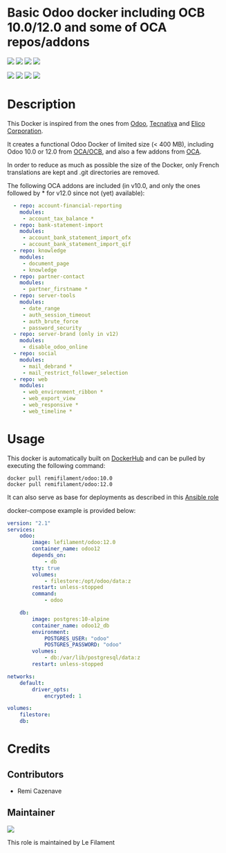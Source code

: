 # Basic Odoo docker including OCB 10.0/12.0 and some of OCA repos/addons

[![](https://images.microbadger.com/badges/image/lefilament/odoo:10.0.svg)](https://microbadger.com/images/lefilament/odoo:10.0 "Get your own image badge on microbadger.com")
[![](https://images.microbadger.com/badges/version/lefilament/odoo:10.0.svg)](https://microbadger.com/images/lefilament/odoo:10.0 "Get your own version badge on microbadger.com")
[![](https://images.microbadger.com/badges/license/lefilament/odoo:10.0.svg)](https://microbadger.com/images/lefilament/odoo:10.0 "Get your own license badge on microbadger.com")
[![](https://images.microbadger.com/badges/commit/lefilament/odoo:10.0.svg)](https://microbadger.com/images/lefilament/odoo:10.0 "Get your own commit badge on microbadger.com")

[![](https://images.microbadger.com/badges/image/lefilament/odoo:12.0.svg)](https://microbadger.com/images/lefilament/odoo:12.0 "Get your own image badge on microbadger.com")
[![](https://images.microbadger.com/badges/version/lefilament/odoo:12.0.svg)](https://microbadger.com/images/lefilament/odoo:12.0 "Get your own version badge on microbadger.com")
[![](https://images.microbadger.com/badges/license/lefilament/odoo:12.0.svg)](https://microbadger.com/images/lefilament/odoo:12.0 "Get your own license badge on microbadger.com")
[![](https://images.microbadger.com/badges/commit/lefilament/odoo:12.0.svg)](https://microbadger.com/images/lefilament/odoo:12.0 "Get your own commit badge on microbadger.com")

# Description

This Docker is inspired from the ones from [Odoo](https://github.com/odoo/docker), [Tecnativa](https://github.com/Tecnativa/doodba) and [Elico Corporation](https://github.com/Elico-Corp/odoo-docker).

It creates a functional Odoo Docker of limited size (< 400 MB), including Odoo 10.0 or 12.0 from [OCA/OCB](https://github.com/oca/ocb), and also a few addons from [OCA](https://github.com/oca).

In order to reduce as much as possible the size of the Docker, only French translations are kept and .git directories are removed.

The following OCA addons are included (in v10.0, and only the ones followed by * for v12.0 since not (yet) available):
```yaml
  - repo: account-financial-reporting
    modules:
     - account_tax_balance *
  - repo: bank-statement-import
    modules:
     - account_bank_statement_import_ofx
     - account_bank_statement_import_qif
  - repo: knowledge
    modules:
     - document_page
     - knowledge
  - repo: partner-contact
    modules:
     - partner_firstname *
  - repo: server-tools
    modules:
     - date_range
     - auth_session_timeout
     - auth_brute_force
     - password_security
  - repo: server-brand (only in v12)
    modules:
     - disable_odoo_online
  - repo: social
    modules:
     - mail_debrand *
     - mail_restrict_follower_selection
  - repo: web
    modules:
     - web_environment_ribbon *
     - web_export_view
     - web_responsive *
     - web_timeline *
```

# Usage


This docker is automatically built on [DockerHub](https://hub.docker.com/r/lefilament/odoo) and can be pulled by executing the following command:
```
docker pull remifilament/odoo:10.0
docker pull remifilament/odoo:12.0
```

It can also serve as base for deployments as described in this [Ansible role](https://github.com/lefilament/ansible_role_odoo_docker)

docker-compose example is provided below:
```yaml
version: "2.1"
services:
    odoo:
        image: lefilament/odoo:12.0
        container_name: odoo12
        depends_on:
            - db
        tty: true
        volumes:
            - filestore:/opt/odoo/data:z
        restart: unless-stopped
        command:
            - odoo

    db:
        image: postgres:10-alpine
        container_name: odoo12_db
        environment:
            POSTGRES_USER: "odoo"
            POSTGRES_PASSWORD: "odoo"
        volumes:
            - db:/var/lib/postgresql/data:z
        restart: unless-stopped

networks:
    default:
        driver_opts:
            encrypted: 1

volumes:
    filestore:
    db:
```

# Credits

## Contributors

* Remi Cazenave <remi-filament>


## Maintainer

[![](https://le-filament.com/img/logo-lefilament.png)](https://le-filament.com "Le Filament")

This role is maintained by Le Filament
